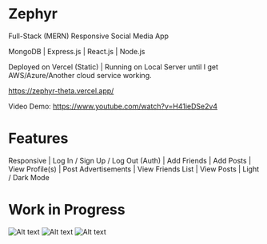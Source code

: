 # Zephyr
Full-Stack (MERN) Responsive Social Media App

MongoDB | Express.js | React.js | Node.js

Deployed on Vercel (Static) | Running on Local Server until I get AWS/Azure/Another cloud service working.

https://zephyr-theta.vercel.app/

Video Demo: https://www.youtube.com/watch?v=H41ieDSe2v4

# Features

Responsive | Log In / Sign Up / Log Out (Auth) | Add Friends | Add Posts | View Profile(s) | Post Advertisements | View Friends List | View Posts | Light / Dark Mode 


# Work in Progress
![Alt text](https://cdn.discordapp.com/attachments/1010766384646602856/1113713079671345162/image.png)
![Alt text](https://cdn.discordapp.com/attachments/1010766384646602856/1113713043927486554/image.png)
![Alt text](https://cdn.discordapp.com/attachments/1010766384646602856/1113713141327609876/image.png)
